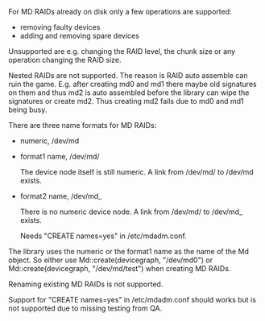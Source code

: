 
For MD RAIDs already on disk only a few operations are supported:

- removing faulty devices
- adding and removing spare devices

Unsupported are e.g. changing the RAID level, the chunk size or any operation
changing the RAID size.

Nested RAIDs are not supported. The reason is RAID auto assemble can ruin the
game. E.g. after creating md0 and md1 there maybe old signatures on them and
thus md2 is auto assembled before the library can wipe the signatures or
create md2. Thus creating md2 fails due to md0 and md1 being busy.


There are three name formats for MD RAIDs:

- numeric, /dev/md<number>

- format1 name, /dev/md/<name>

  The device node itself is still numeric. A link from /dev/md/<name> to
  /dev/md<number> exists.

- format2 name, /dev/md_<name>

  There is no numeric device node. A link from /dev/md/<name> to
  /dev/md_<name> exists.

  Needs "CREATE names=yes" in /etc/mdadm.conf.

The library uses the numeric or the format1 name as the name of the Md object.
So either use Md::create(devicegraph, "/dev/md0") or Md::create(devicegraph,
"/dev/md/test") when creating MD RAIDs.


Renaming existing MD RAIDs is not supported.

Support for "CREATE names=yes" in /etc/mdadm.conf should works but is
not supported due to missing testing from QA.

